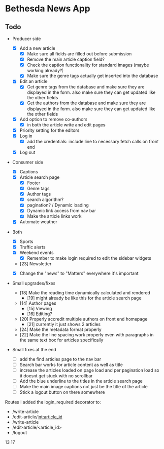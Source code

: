 # Bethesda News App

## Todo

- Producer side
    - [x] Add a new article
        - [x] Make sure all fields are filled out before submission
        - [x] Remove the main article caption field?
        - [x] Check the caption functionality for standard images (maybe working already?)
        - [x] Make sure the genre tags actually get inserted into the database
    - [x] Edit an article
        - [x] Get genre tags from the database and make sure they are displayed in the form. also make sure they can get updated like the other fields
        - [x] Get the authors from the database and make sure they are displayed in the form. also make sure they can get updated like the other fields
    - [x] Add option to remove co-authors
        - [x] in both the article write and edit pages
    - [x] Priority setting for the editors
    - [x] Log in
        - [x] add the credentials: include line to necessary fetch calls on front end 
    - [x] Log out

- Consumer side
    - [x] Captions
    - [x] Article search page
        - [x] Footer
        - [x] Genre tags
        - [x] Author tags
        - [x] search algorithm?
        - [x] pagination? / Dynamic loading
        - [x] Dynamic link access from nav bar
        - [x] Make the article links work
    - [x] Automate weather

- Both
    - [x] Sports
    - [x] Traffic alerts
    - [x] Weekend events
        - [x] Remember to make login required to edit the sidebar widgets
    - [23] Newsletter
    - [x] Change the "news" to "Matters" everywhere it's important


- Small upgrades/fixes
    - [18] Make the reading time dynamically calculated and rendered
        - [19] might already be like this for the article search page 
    - [14] Author pages
        - [15] Viewing
        - [16] Editing?
    - [20] Properly accredit multiple authors on front end homepage
        - [21] currently it just shows 2 articles
    - [24] Make the metadata format properly
    - [22] Make the line spacing work properly even with paragraphs in the same text box for articles specifically


- Small fixes at the end
    - [ ] add the find articles page to the nav bar
    - [ ] Search bar works for article content as well as title
    - [ ] increase the articles loaded on page load and per pagination load so it doesnt get stuck with no scrollbar
    - [ ] Add the blue underline to the titles in the article search page
    - [ ] Make the main image captions not just be the title of the article
    - [ ] Stick a logout button on there somewhere

Routes I added the login_required decorator to:
- /write-article
- /edit-article/<int:article_id>
- /write-article
- /edit-article/<article_id>
- /logout

13
17